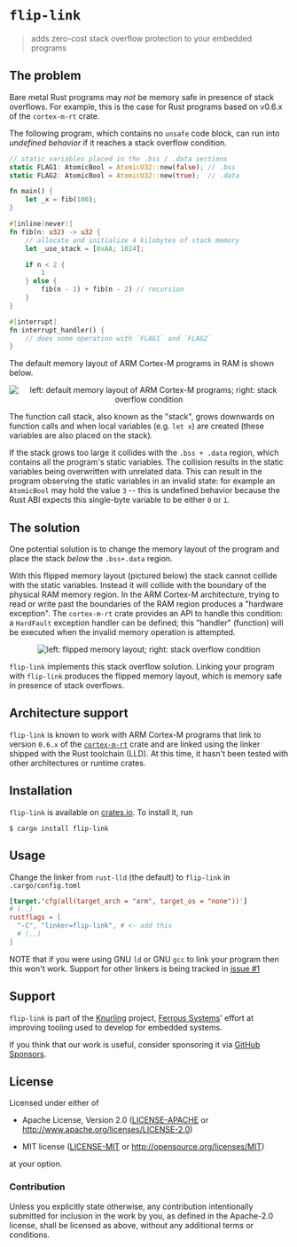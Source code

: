 # `flip-link`


> adds zero-cost stack overflow protection to your embedded programs

## The problem

Bare metal Rust programs may *not* be memory safe in presence of stack overflows.
For example, this is the case for Rust programs based on v0.6.x of the `cortex-m-rt` crate.

The following program, which contains no `unsafe` code block, can run into *undefined behavior* if it reaches a stack overflow condition.

``` rust
// static variables placed in the .bss / .data sections
static FLAG1: AtomicBool = AtomicU32::new(false); // .bss
static FLAG2: AtomicBool = AtomicU32::new(true);  // .data

fn main() {
    let _x = fib(100);
}

#[inline(never)]
fn fib(n: u32) -> u32 {
    // allocate and initialize 4 kilobytes of stack memory
    let _use_stack = [0xAA; 1024];

    if n < 2 {
        1
    } else {
        fib(n - 1) + fib(n - 2) // recursion
    }
}

#[interrupt]
fn interrupt_handler() {
    // does some operation with `FLAG1` and `FLAG2`
}
```

The default memory layout of ARM Cortex-M programs in RAM is shown below.

<p align="center">
  <img src="assets/overflow.svg" alt="left: default memory layout of ARM Cortex-M programs; right: stack overflow condition">
</p>

The function call stack, also known as the "stack", grows downwards on function calls and when local variables (e.g. `let x`) are created (these variables are also placed on the stack).

If the stack grows too large it collides with the `.bss + .data` region, which contains all the program's static variables. The collision results in the static variables being overwritten with unrelated data. This can result in the program observing the static variables in an invalid state: for example an `AtomicBool` may hold the value `3` -- this is undefined behavior because the Rust ABI expects this single-byte variable to be either `0` or `1`.

## The solution

One potential solution is to change the memory layout of the program and place the stack *below* the `.bss+.data` region.

With this flipped memory layout (pictured below) the stack cannot collide with the static variables. Instead it will collide with the boundary of the physical RAM memory region. In the ARM Cortex-M architecture, trying to read or write past the boundaries of the RAM region produces a "hardware exception". The `cortex-m-rt` crate provides an API to handle this condition: a `HardFault` exception handler can be defined; this "handler" (function) will be executed when the invalid memory operation is attempted.

<p align="center">
  <img src="assets/flipped.svg" alt="left: flipped memory layout; right: stack overflow condition">
</p>

`flip-link` implements this stack overflow solution. Linking your program with `flip-link` produces the flipped memory layout, which is memory safe in presence of stack overflows.

## Architecture support

`flip-link` is known to work with ARM Cortex-M programs that link to version `0.6.x` of the [`cortex-m-rt`] crate and are linked using the linker shipped with the Rust toolchain (LLD).
At this time, it hasn't been tested with other architectures or runtime crates.

[`cortex-m-rt`]: https://crates.io/crates/cortex-m-rt

## Installation

`flip-link` is available on [crates.io]. To install it, run

[crates.io]: https://crates.io/crates/flip-link

```console
$ cargo install flip-link
```

## Usage

Change the linker from `rust-lld` (the default) to `flip-link` in `.cargo/config.toml`

``` toml
[target.'cfg(all(target_arch = "arm", target_os = "none"))']
# (..)
rustflags = [
  "-C", "linker=flip-link", # <- add this
  # (..)
]
```

NOTE that if you were using GNU `ld` or GNU `gcc` to link your program then this
won't work. Support for other linkers is being tracked in [issue #1]

[issue #1]: https://github.com/knurling-rs/flip-link/issues/1

## Support

`flip-link` is part of the [Knurling] project, [Ferrous Systems]' effort at
improving tooling used to develop for embedded systems.

If you think that our work is useful, consider sponsoring it via [GitHub
Sponsors].

## License

Licensed under either of

- Apache License, Version 2.0 ([LICENSE-APACHE](LICENSE-APACHE) or
  http://www.apache.org/licenses/LICENSE-2.0)

- MIT license ([LICENSE-MIT](LICENSE-MIT) or http://opensource.org/licenses/MIT)

at your option.

### Contribution

Unless you explicitly state otherwise, any contribution intentionally submitted
for inclusion in the work by you, as defined in the Apache-2.0 license, shall be
licensed as above, without any additional terms or conditions.

[Knurling]: https://knurling.ferrous-systems.com
[Ferrous Systems]: https://ferrous-systems.com/
[GitHub Sponsors]: https://github.com/sponsors/knurling-rs
